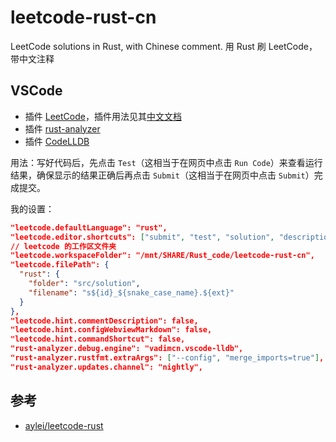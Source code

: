 # leetcode-rust-cn

LeetCode solutions in Rust, with Chinese comment. 用 Rust 刷 LeetCode，带中文注释

## VSCode

- 插件 [LeetCode](https://marketplace.visualstudio.com/items?itemName=LeetCode.vscode-leetcode)，插件用法见其[中文文档](https://github.com/LeetCode-OpenSource/vscode-leetcode/blob/master/docs/README_zh-CN.md)
- 插件 [rust-analyzer](https://marketplace.visualstudio.com/items?itemName=matklad.rust-analyzer)
- 插件 [CodeLLDB](https://marketplace.visualstudio.com/items?itemName=vadimcn.vscode-lldb)

用法：写好代码后，先点击 `Test`（这相当于在网页中点击 `Run Code`）来查看运行结果，确保显示的结果正确后再点击 `Submit`（这相当于在网页中点击 `Submit`）完成提交。

我的设置：

```json
"leetcode.defaultLanguage": "rust",
"leetcode.editor.shortcuts": ["submit", "test", "solution", "description"],
// leetcode 的工作区文件夹
"leetcode.workspaceFolder": "/mnt/SHARE/Rust_code/leetcode-rust-cn",
"leetcode.filePath": {
  "rust": {
    "folder": "src/solution",
    "filename": "s${id}_${snake_case_name}.${ext}"
  }
},
"leetcode.hint.commentDescription": false,
"leetcode.hint.configWebviewMarkdown": false,
"leetcode.hint.commandShortcut": false,
"rust-analyzer.debug.engine": "vadimcn.vscode-lldb",
"rust-analyzer.rustfmt.extraArgs": ["--config", "merge_imports=true"],
"rust-analyzer.updates.channel": "nightly",
```

## 参考

- [aylei/leetcode-rust](https://github.com/aylei/leetcode-rust)
